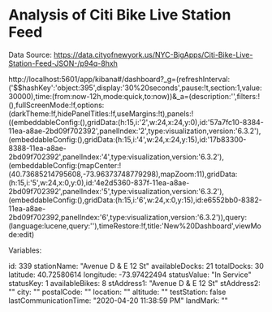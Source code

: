 # Analysis of Citi Bike Live Station Feed

Data Source: https://data.cityofnewyork.us/NYC-BigApps/Citi-Bike-Live-Station-Feed-JSON-/p94q-8hxh 

http://localhost:5601/app/kibana#/dashboard?_g=(refreshInterval:('$$hashKey':'object:395',display:'30%20seconds',pause:!t,section:1,value:30000),time:(from:now-12h,mode:quick,to:now))&_a=(description:'',filters:!(),fullScreenMode:!f,options:(darkTheme:!f,hidePanelTitles:!f,useMargins:!t),panels:!((embeddableConfig:(),gridData:(h:15,i:'2',w:24,x:24,y:0),id:'57a7fc10-8384-11ea-a8ae-2bd09f702392',panelIndex:'2',type:visualization,version:'6.3.2'),(embeddableConfig:(),gridData:(h:15,i:'4',w:24,x:24,y:15),id:'17b83300-8388-11ea-a8ae-2bd09f702392',panelIndex:'4',type:visualization,version:'6.3.2'),(embeddableConfig:(mapCenter:!(40.73685214795608,-73.96373748779298),mapZoom:11),gridData:(h:15,i:'5',w:24,x:0,y:0),id:'4e2d5360-837f-11ea-a8ae-2bd09f702392',panelIndex:'5',type:visualization,version:'6.3.2'),(embeddableConfig:(),gridData:(h:15,i:'6',w:24,x:0,y:15),id:e6552bb0-8382-11ea-a8ae-2bd09f702392,panelIndex:'6',type:visualization,version:'6.3.2')),query:(language:lucene,query:''),timeRestore:!f,title:'New%20Dashboard',viewMode:edit)


Variables:

id: 339
stationName: "Avenue D & E 12 St"
availableDocks: 21
totalDocks: 30
latitude: 40.72580614
longitude: -73.97422494
statusValue: "In Service"
statusKey: 1
availableBikes: 8
stAddress1: "Avenue D & E 12 St"
stAddress2: ""
city: ""
postalCode: ""
location: ""
altitude: ""
testStation: false
lastCommunicationTime: "2020-04-20 11:38:59 PM"
landMark: ""
